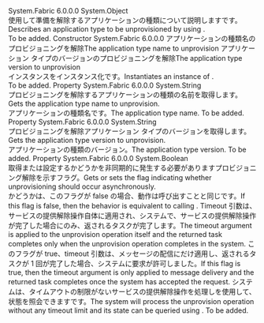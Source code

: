 <Type Name="UnprovisionApplicationTypeDescription" FullName="System.Fabric.Description.UnprovisionApplicationTypeDescription">
  <TypeSignature Language="C#" Value="public sealed class UnprovisionApplicationTypeDescription" />
  <TypeSignature Language="ILAsm" Value=".class public auto ansi sealed beforefieldinit UnprovisionApplicationTypeDescription extends System.Object" />
  <TypeSignature Language="DocId" Value="T:System.Fabric.Description.UnprovisionApplicationTypeDescription" />
  <TypeSignature Language="VB.NET" Value="Public NotInheritable Class UnprovisionApplicationTypeDescription" />
  <TypeSignature Language="F#" Value="type UnprovisionApplicationTypeDescription = class" />
  <AssemblyInfo>
    <AssemblyName>System.Fabric</AssemblyName>
    <AssemblyVersion>6.0.0.0</AssemblyVersion>
  </AssemblyInfo>
  <Base>
    <BaseTypeName>System.Object</BaseTypeName>
  </Base>
  <Interfaces />
  <Docs>
    <summary>
      <para><span data-ttu-id="21624-101">使用して準備を解除するアプリケーションの種類について説明します<see cref="M:System.Fabric.FabricClient.ApplicationManagementClient.UnprovisionApplicationAsync(System.Fabric.Description.UnprovisionApplicationTypeDescription,System.TimeSpan,System.Threading.CancellationToken)" />です。</span><span class="sxs-lookup"><span data-stu-id="21624-101">Describes an application type to be unprovisioned by using <see cref="M:System.Fabric.FabricClient.ApplicationManagementClient.UnprovisionApplicationAsync(System.Fabric.Description.UnprovisionApplicationTypeDescription,System.TimeSpan,System.Threading.CancellationToken)" />.</span></span></para>
    </summary>
    <remarks>To be added.</remarks>
  </Docs>
  <Members>
    <Member MemberName=".ctor">
      <MemberSignature Language="C#" Value="public UnprovisionApplicationTypeDescription (string applicationTypeName, string applicationTypeVersion);" />
      <MemberSignature Language="ILAsm" Value=".method public hidebysig specialname rtspecialname instance void .ctor(string applicationTypeName, string applicationTypeVersion) cil managed" />
      <MemberSignature Language="DocId" Value="M:System.Fabric.Description.UnprovisionApplicationTypeDescription.#ctor(System.String,System.String)" />
      <MemberSignature Language="VB.NET" Value="Public Sub New (applicationTypeName As String, applicationTypeVersion As String)" />
      <MemberSignature Language="F#" Value="new System.Fabric.Description.UnprovisionApplicationTypeDescription : string * string -&gt; System.Fabric.Description.UnprovisionApplicationTypeDescription" Usage="new System.Fabric.Description.UnprovisionApplicationTypeDescription (applicationTypeName, applicationTypeVersion)" />
      <MemberType>Constructor</MemberType>
      <AssemblyInfo>
        <AssemblyName>System.Fabric</AssemblyName>
        <AssemblyVersion>6.0.0.0</AssemblyVersion>
      </AssemblyInfo>
      <Parameters>
        <Parameter Name="applicationTypeName" Type="System.String" />
        <Parameter Name="applicationTypeVersion" Type="System.String" />
      </Parameters>
      <Docs>
        <param name="applicationTypeName">
          <para><span data-ttu-id="21624-102">アプリケーションの種類名のプロビジョニングを解除</span><span class="sxs-lookup"><span data-stu-id="21624-102">The application type name to unprovision</span></span></para>
        </param>
        <param name="applicationTypeVersion">
          <para><span data-ttu-id="21624-103">アプリケーション タイプのバージョンのプロビジョニングを解除</span><span class="sxs-lookup"><span data-stu-id="21624-103">The application type version to unprovision</span></span></para>
        </param>
        <summary>
          <para><span data-ttu-id="21624-104">インスタンスをインスタンス化<see cref="T:System.Fabric.Description.UnprovisionApplicationTypeDescription" />です。</span><span class="sxs-lookup"><span data-stu-id="21624-104">Instantiates an instance of <see cref="T:System.Fabric.Description.UnprovisionApplicationTypeDescription" />.</span></span></para>
        </summary>
        <remarks>To be added.</remarks>
      </Docs>
    </Member>
    <Member MemberName="ApplicationTypeName">
      <MemberSignature Language="C#" Value="public string ApplicationTypeName { get; }" />
      <MemberSignature Language="ILAsm" Value=".property instance string ApplicationTypeName" />
      <MemberSignature Language="DocId" Value="P:System.Fabric.Description.UnprovisionApplicationTypeDescription.ApplicationTypeName" />
      <MemberSignature Language="VB.NET" Value="Public ReadOnly Property ApplicationTypeName As String" />
      <MemberSignature Language="F#" Value="member this.ApplicationTypeName : string" Usage="System.Fabric.Description.UnprovisionApplicationTypeDescription.ApplicationTypeName" />
      <MemberType>Property</MemberType>
      <AssemblyInfo>
        <AssemblyName>System.Fabric</AssemblyName>
        <AssemblyVersion>6.0.0.0</AssemblyVersion>
      </AssemblyInfo>
      <ReturnValue>
        <ReturnType>System.String</ReturnType>
      </ReturnValue>
      <Docs>
        <summary>
          <para><span data-ttu-id="21624-105">プロビジョニングを解除するアプリケーションの種類の名前を取得します。</span><span class="sxs-lookup"><span data-stu-id="21624-105">Gets the application type name to unprovision.</span></span></para>
        </summary>
        <value>
          <para><span data-ttu-id="21624-106">アプリケーションの種類名です。</span><span class="sxs-lookup"><span data-stu-id="21624-106">The application type name.</span></span></para>
        </value>
        <remarks>To be added.</remarks>
      </Docs>
    </Member>
    <Member MemberName="ApplicationTypeVersion">
      <MemberSignature Language="C#" Value="public string ApplicationTypeVersion { get; }" />
      <MemberSignature Language="ILAsm" Value=".property instance string ApplicationTypeVersion" />
      <MemberSignature Language="DocId" Value="P:System.Fabric.Description.UnprovisionApplicationTypeDescription.ApplicationTypeVersion" />
      <MemberSignature Language="VB.NET" Value="Public ReadOnly Property ApplicationTypeVersion As String" />
      <MemberSignature Language="F#" Value="member this.ApplicationTypeVersion : string" Usage="System.Fabric.Description.UnprovisionApplicationTypeDescription.ApplicationTypeVersion" />
      <MemberType>Property</MemberType>
      <AssemblyInfo>
        <AssemblyName>System.Fabric</AssemblyName>
        <AssemblyVersion>6.0.0.0</AssemblyVersion>
      </AssemblyInfo>
      <ReturnValue>
        <ReturnType>System.String</ReturnType>
      </ReturnValue>
      <Docs>
        <summary>
          <para><span data-ttu-id="21624-107">プロビジョニングを解除アプリケーション タイプのバージョンを取得します。</span><span class="sxs-lookup"><span data-stu-id="21624-107">Gets the application type version to unprovision.</span></span></para>
        </summary>
        <value>
          <para><span data-ttu-id="21624-108">アプリケーションの種類のバージョン。</span><span class="sxs-lookup"><span data-stu-id="21624-108">The application type version.</span></span></para>
        </value>
        <remarks>To be added.</remarks>
      </Docs>
    </Member>
    <Member MemberName="Async">
      <MemberSignature Language="C#" Value="public bool Async { get; set; }" />
      <MemberSignature Language="ILAsm" Value=".property instance bool Async" />
      <MemberSignature Language="DocId" Value="P:System.Fabric.Description.UnprovisionApplicationTypeDescription.Async" />
      <MemberSignature Language="VB.NET" Value="Public Property Async As Boolean" />
      <MemberSignature Language="F#" Value="member this.Async : bool with get, set" Usage="System.Fabric.Description.UnprovisionApplicationTypeDescription.Async" />
      <MemberType>Property</MemberType>
      <AssemblyInfo>
        <AssemblyName>System.Fabric</AssemblyName>
        <AssemblyVersion>6.0.0.0</AssemblyVersion>
      </AssemblyInfo>
      <ReturnValue>
        <ReturnType>System.Boolean</ReturnType>
      </ReturnValue>
      <Docs>
        <summary>
          <para><span data-ttu-id="21624-109">取得または設定するかどうかを非同期的に発生する必要がありますプロビジョニング解除を示すフラグ。</span><span class="sxs-lookup"><span data-stu-id="21624-109">Gets or sets the flag indicating whether unprovisioning should occur asynchronously.</span></span></para>
        </summary>
        <value>
          <para><span data-ttu-id="21624-110">かどうかは、このフラグが false の場合、動作は呼び出すことと同じ<see cref="M:System.Fabric.FabricClient.ApplicationManagementClient.UnprovisionApplicationAsync(System.String,System.String,System.TimeSpan,System.Threading.CancellationToken)" />です。</span><span class="sxs-lookup"><span data-stu-id="21624-110">If this flag is false, then the behavior is equivalent to calling <see cref="M:System.Fabric.FabricClient.ApplicationManagementClient.UnprovisionApplicationAsync(System.String,System.String,System.TimeSpan,System.Threading.CancellationToken)" />.</span></span> <span data-ttu-id="21624-111">Timeout 引数は、サービスの提供解除操作自体に適用され、システムで、サービスの提供解除操作が完了した場合にのみ、返されるタスクが完了します。</span><span class="sxs-lookup"><span data-stu-id="21624-111">The timeout argument is applied to the unprovision operation itself and the returned task completes only when the unprovision operation completes in the system.</span></span></para>
          <para><span data-ttu-id="21624-112">このフラグが true、timeout 引数は、メッセージの配信にだけ適用し、返されるタスクが 1 回が完了した場合、システムに要求が許可しました。</span><span class="sxs-lookup"><span data-stu-id="21624-112">If this flag is true, then the timeout argument is only applied to message delivery and the returned task completes once the system has accepted the request.</span></span> <span data-ttu-id="21624-113">システムは、タイムアウトの制限がないサービスの提供解除操作を処理しを使用して、状態を照会できます<see cref="M:System.Fabric.FabricClient.QueryClient.GetApplicationTypeListAsync" />です。</span><span class="sxs-lookup"><span data-stu-id="21624-113">The system will process the unprovision operation without any timeout limit and its state can be queried using <see cref="M:System.Fabric.FabricClient.QueryClient.GetApplicationTypeListAsync" />.</span></span></para>
        </value>
        <remarks>To be added.</remarks>
      </Docs>
    </Member>
  </Members>
</Type>
